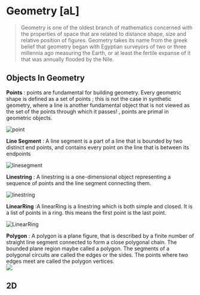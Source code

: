 # Geometry [aL]
> Geometry is one of the oldest branch of mathematics concerned 
> with the properties of space that are related to distance
> shape, size and relative position of figures.
> Geometry takes its name from the greek belief that
geometry began with Egyptian surveyors of two or three
> millennia ago measuring the Earth, or at least the fertile expanse of it that was annually flooded
by the Nile.
## Objects In Geometry
**Points** : points are fundamental for building geometry. Every geometric shape is defined as a set of points
; this is not the case in synthetic geometry, where a line is another fundamental object that is not viewed as the set of the points through which it passes!
, points are primal in geometric objects.

![point](http://www.vanseodesign.com/blog/wp-content/uploads/2010/07/dot-relationships.png)

**Line Segment** : A line segment is a part of a line that is bounded by two distinct end points, and contains every point on the line that is between its endpoints

![linesegment](https://cdn-skill.splashmath.com/panel-uploads/GlossaryTerm/b2f3475d17de4e72bd5a561d1980553a/1559810829_line-segment.png)

**Linestring** : A linestring is a one-dimensional object representing a sequence of points
and the line segment connecting them.

![linestring](https://spin.atomicobject.com/wp-content/uploads/Screen-Shot-2020-08-16-at-10.52.17-AM-590x224.png)


**LinearRing** :A linearRing is a linestring which is both simple and closed. It is a list of points in a ring. 
this means the first point is the last point.

![LinearRing](https://i.stack.imgur.com/7iHq8.png)


**Polygon** : A polygon is a plane figure, that is described by a finite number of straight line segment connected to form a close polygonal chain.
The bounded plane region maybe called a polygon. The segments of a polygonal circuits are called the edges or the sides. 
The points where two edges meet are called the polygon vertices.  
![](https://mathemania.com/wp-content/uploads/2015/07/n-sided-polygon.png)


## 2D






